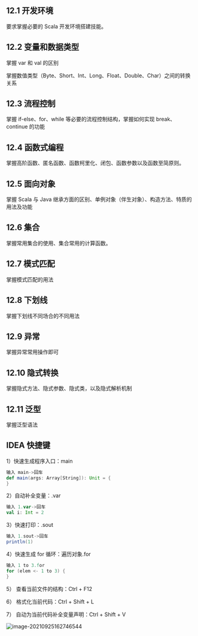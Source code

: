 ## 12.1 开发环境

要求掌握必要的 Scala 开发环境搭建技能。

## 12.2 变量和数据类型

掌握 var 和 val 的区别

掌握数值类型（Byte、Short、Int、Long、Float、Double、Char）之间的转换关系

## 12.3 流程控制

掌握 if-else、for、while 等必要的流程控制结构，掌握如何实现 break、continue 的功能

## 12.4 函数式编程

掌握高阶函数、匿名函数、函数柯里化、闭包、函数参数以及函数至简原则。

## 12.5 面向对象

掌握 Scala 与 Java 继承方面的区别、单例对象（伴生对象）、构造方法、特质的用法及功能

## 12.6 集合

掌握常用集合的使用、集合常用的计算函数。

## 12.7 模式匹配

掌握模式匹配的用法

## 12.8 下划线

掌握下划线不同场合的不同用法

## 12.9 异常

掌握异常常用操作即可

## 12.10 隐式转换

掌握隐式方法、隐式参数、隐式类，以及隐式解析机制

## 12.11 泛型

掌握泛型语法

## IDEA 快捷键

1）快速生成程序入口：main

```scala
输入 main->回车
def main(args: Array[String]): Unit = {
}
```

2）自动补全变量：.var

```scala
输入 1.var->回车
val i: Int = 2
```

3）快速打印：.sout

```scala
输入 1.sout->回车
println(1)
```

4）快速生成 for 循环：遍历对象.for

```scala
输入 1 to 3.for
for (elem <- 1 to 3) {
}
```

5） 查看当前文件的结构：Ctrl + F12

6） 格式化当前代码：Ctrl + Shift + L

7） 自动为当前代码补全变量声明：Ctrl + Shift + V

![image-20210925162746544](C:\Users\13282\AppData\Roaming\Typora\typora-user-images\image-20210925162746544.png)